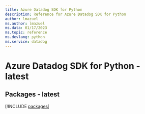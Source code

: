 ```yaml
---
title: Azure Datadog SDK for Python
description: Reference for Azure Datadog SDK for Python
author: lmazuel
ms.author: lmazuel
ms.data: 01/17/2023
ms.topic: reference
ms.devlang: python
ms.service: datadog
---
```

# Azure Datadog SDK for Python - latest
## Packages - latest
[!INCLUDE [packages](datadog-index.md)]